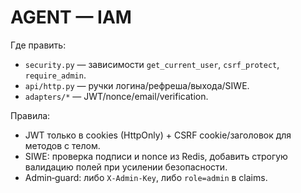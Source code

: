# AGENT — IAM

Где править:
- `security.py` — зависимости `get_current_user`, `csrf_protect`, `require_admin`.
- `api/http.py` — ручки логина/рефреша/выхода/SIWE.
- `adapters/*` — JWT/nonce/email/verification.

Правила:
- JWT только в cookies (HttpOnly) + CSRF cookie/заголовок для методов с телом.
- SIWE: проверка подписи и nonce из Redis, добавить строгую валидацию полей при усилении безопасности.
- Admin‑guard: либо `X-Admin-Key`, либо `role=admin` в claims.

